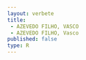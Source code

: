 ```yaml
---
layout: verbete
title:
 - AZEVEDO FILHO, VASCO
 - AZEVEDO FILHO, Vasco
published: false
type: R
---
```



